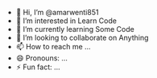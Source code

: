 - 👋 Hi, I’m @amarwenti851
- 👀 I’m interested in Learn Code
- 🌱 I’m currently learning Some Code
- 💞️ I’m looking to collaborate on Anything
- 📫 How to reach me ...
- 😄 Pronouns: ...
- ⚡ Fun fact: ...

<!---
amarwenti851/amarwenti851 is a ✨ special ✨ repository because its `README.md` (this file) appears on your GitHub profile.
You can click the Preview link to take a look at your changes.
--->
